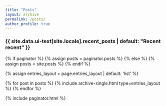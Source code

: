 ```yaml
---
title: "Posts"
layout: archive
permalink: /posts/
author_profile: true
---
```




<h3 class="archive__subtitle">{{ site.data.ui-text[site.locale].recent_posts | default: "Recent recent" }}</h3>

{% if paginator %}
  {% assign posts = paginator.posts %}
{% else %}
  {% assign posts = site.posts %}
{% endif %}

{% assign entries_layout = page.entries_layout | default: 'list' %}
<div class="entries-{{ entries_layout }}">
  {% for post in posts %}
    {% include archive-single.html type=entries_layout %}
  {% endfor %}
</div>

{% include paginator.html %}
